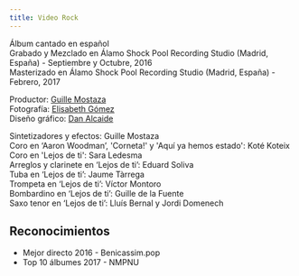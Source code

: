 ```yaml
---
title: Video Rock
---
```


Álbum cantado en español<br>
Grabado y Mezclado en Álamo Shock Pool Recording Studio (Madrid, España) - Septiembre y Octubre, 2016<br>
Masterizado en Álamo Shock Pool Recording Studio (Madrid, España) - Febrero, 2017

Productor: [Guille Mostaza](https://www.alamoshock.com)<br>
Fotografía: [Elisabeth Gómez](https://www.flickr.com/photos/izzygr)<br>
Diseño gráfico: [Dan Alcaide](https://www.danalcaide.com)<br>

Sintetizadores y efectos: Guille Mostaza<br>
Coro en ‘Aaron Woodman’, 'Corneta!' y 'Aquí ya hemos estado': Koté Koteix<br>
Coro en 'Lejos de ti': Sara Ledesma<br>
Arreglos y clarinete en ‘Lejos de ti’: Eduard Soliva<br>
Tuba en ‘Lejos de ti’: Jaume Tàrrega<br>
Trompeta en ‘Lejos de ti’: Víctor Montoro<br>
Bombardino en ‘Lejos de ti’: Guille de la Fuente<br>
Saxo tenor en ‘Lejos de ti’: Lluís Bernal y Jordi Domenech<br>

## Reconocimientos

- Mejor directo 2016 - Benicassim.pop
- Top 10 álbumes 2017 - NMPNU

